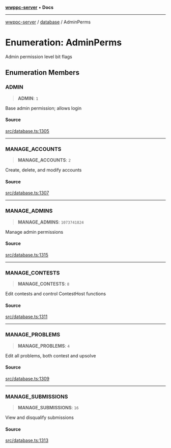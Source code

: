 [**wwppc-server**](../../README.md) • **Docs**

***

[wwppc-server](../../modules.md) / [database](../README.md) / AdminPerms

# Enumeration: AdminPerms

Admin permission level bit flags

## Enumeration Members

### ADMIN

> **ADMIN**: `1`

Base admin permission; allows login

#### Source

[src/database.ts:1305](https://github.com/WWPPC/WWPPC-server/blob/db20055e35fd52dcfa5e227481f94ec317e29b6f/src/database.ts#L1305)

***

### MANAGE\_ACCOUNTS

> **MANAGE\_ACCOUNTS**: `2`

Create, delete, and modify accounts

#### Source

[src/database.ts:1307](https://github.com/WWPPC/WWPPC-server/blob/db20055e35fd52dcfa5e227481f94ec317e29b6f/src/database.ts#L1307)

***

### MANAGE\_ADMINS

> **MANAGE\_ADMINS**: `1073741824`

Manage admin permissions

#### Source

[src/database.ts:1315](https://github.com/WWPPC/WWPPC-server/blob/db20055e35fd52dcfa5e227481f94ec317e29b6f/src/database.ts#L1315)

***

### MANAGE\_CONTESTS

> **MANAGE\_CONTESTS**: `8`

Edit contests and control ContestHost functions

#### Source

[src/database.ts:1311](https://github.com/WWPPC/WWPPC-server/blob/db20055e35fd52dcfa5e227481f94ec317e29b6f/src/database.ts#L1311)

***

### MANAGE\_PROBLEMS

> **MANAGE\_PROBLEMS**: `4`

Edit all problems, both contest and upsolve

#### Source

[src/database.ts:1309](https://github.com/WWPPC/WWPPC-server/blob/db20055e35fd52dcfa5e227481f94ec317e29b6f/src/database.ts#L1309)

***

### MANAGE\_SUBMISSIONS

> **MANAGE\_SUBMISSIONS**: `16`

View and disqualify submissions

#### Source

[src/database.ts:1313](https://github.com/WWPPC/WWPPC-server/blob/db20055e35fd52dcfa5e227481f94ec317e29b6f/src/database.ts#L1313)
